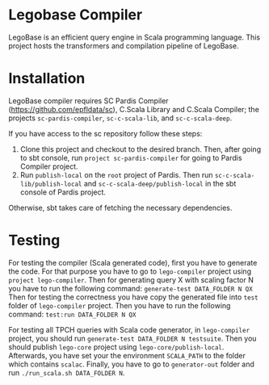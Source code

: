 Legobase Compiler
=================

LegoBase is an efficient query engine in Scala programming language. This project
hosts the transformers and compilation pipeline of LegoBase.

Installation
============

LegoBase compiler requires SC Pardis Compiler (https://github.com/epfldata/sc), C.Scala Library and C.Scala Compiler; 
the projects `sc-pardis-compiler`, `sc-c-scala-lib`, and `sc-c-scala-deep`.

If you have access to the sc repository follow these steps:
1. Clone this project and checkout to the desired branch. Then, after going to sbt console, 
run `project sc-pardis-compiler` for 
going to Pardis Compiler project.
2. Run `publish-local` on the `root` project of Pardis.
Then run `sc-c-scala-lib/publish-local` and `sc-c-scala-deep/publish-local` in the sbt console
of Pardis project.

Otherwise, sbt takes care of fetching the necessary dependencies. 


Testing
=======
For testing the compiler (Scala generated code), first you have to generate the code. 
For that purpose you have to go to `lego-compiler` project using `project lego-compiler`.
Then for generating query X with scaling factor N you have to run the following command:
`generate-test DATA_FOLDER N QX`
Then for testing the correctness you have copy the generated file into `test` folder of `lego-compiler` project.
Then you have to run the following command:
`test:run DATA_FOLDER N QX`

For testing all TPCH queries with Scala code generator, in `lego-compiler` project, 
you should run `generate-test DATA_FOLDER N testsuite`.
Then you should publish `lego-core` project using `lego-core/publish-local`.
Afterwards, you have set your the environment `SCALA_PATH` to the folder which contains `scalac`.
Finally, you have to go to `generator-out` folder and run `./run_scala.sh DATA_FOLDER N`.
